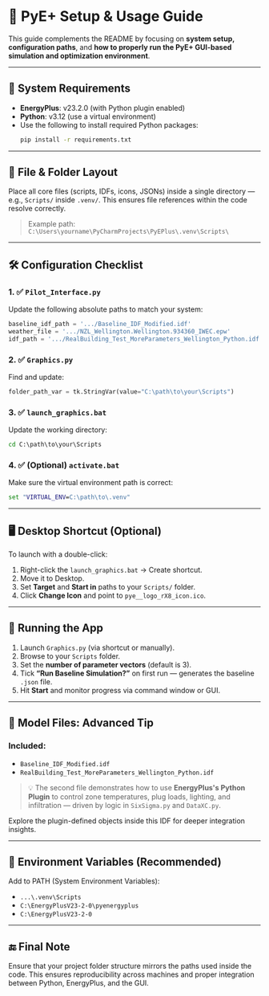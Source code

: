 # 🚀 PyE+ Setup & Usage Guide

This guide complements the README by focusing on **system setup, configuration paths**, and **how to properly run the PyE+ GUI-based simulation and optimization environment**.

---

## 🧰 System Requirements

- **EnergyPlus**: v23.2.0 (with Python plugin enabled)
- **Python**: v3.12 (use a virtual environment)
- Use the following to install required Python packages:
  ```bash
  pip install -r requirements.txt
  ```

---

## 📁 File & Folder Layout

Place all core files (scripts, IDFs, icons, JSONs) inside a single directory — e.g., `Scripts/` inside `.venv/`. This ensures file references within the code resolve correctly.

> Example path: `C:\Users\yourname\PyCharmProjects\PyEPlus\.venv\Scripts\`

---

## 🛠️ Configuration Checklist

### 1. ✅ `Pilot_Interface.py`

Update the following absolute paths to match your system:

```python
baseline_idf_path = '.../Baseline_IDF_Modified.idf'
weather_file = '.../NZL_Wellington.Wellington.934360_IWEC.epw'
idf_path = '.../RealBuilding_Test_MoreParameters_Wellington_Python.idf'
```

### 2. ✅ `Graphics.py`

Find and update:

```python
folder_path_var = tk.StringVar(value="C:\path\to\your\Scripts")
```

### 3. ✅ `launch_graphics.bat`

Update the working directory:

```bat
cd C:\path\to\your\Scripts
```

### 4. ✅ (Optional) `activate.bat`

Make sure the virtual environment path is correct:

```bat
set "VIRTUAL_ENV=C:\path\to\.venv"
```

---

## 🖥️ Desktop Shortcut (Optional)

To launch with a double-click:

1. Right-click the `launch_graphics.bat` → Create shortcut.
2. Move it to Desktop.
3. Set **Target** and **Start in** paths to your `Scripts/` folder.
4. Click **Change Icon** and point to `pye__logo_rX8_icon.ico`.

---

## 🧪 Running the App

1. Launch `Graphics.py` (via shortcut or manually).
2. Browse to your `Scripts` folder.
3. Set the **number of parameter vectors** (default is 3).
4. Tick **“Run Baseline Simulation?”** on first run — generates the baseline `.json` file.
5. Hit **Start** and monitor progress via command window or GUI.

---

## 🧩 Model Files: Advanced Tip

### Included:
- `Baseline_IDF_Modified.idf`
- `RealBuilding_Test_MoreParameters_Wellington_Python.idf`

> 💡 The second file demonstrates how to use **EnergyPlus's Python Plugin** to control zone temperatures, plug loads, lighting, and infiltration — driven by logic in `SixSigma.py` and `DataXC.py`.

Explore the plugin-defined objects inside this IDF for deeper integration insights.

---

## 🧠 Environment Variables (Recommended)

Add to PATH (System Environment Variables):

- `...\.venv\Scripts`
- `C:\EnergyPlusV23-2-0\pyenergyplus`
- `C:\EnergyPlusV23-2-0`

---

## 🔚 Final Note

Ensure that your project folder structure mirrors the paths used inside the code. This ensures reproducibility across machines and proper integration between Python, EnergyPlus, and the GUI.
